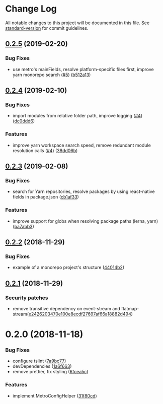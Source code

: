 # Change Log

All notable changes to this project will be documented in this file. See [standard-version](https://github.com/conventional-changelog/standard-version) for commit guidelines.

<a name="0.2.5"></a>
## [0.2.5](https://github.com/flisboac/react-native-monorepo-helper/compare/v0.2.4...v0.2.5) (2019-02-20)


### Bug Fixes

* use metro's mainFields, resolve platform-specific files first, improve yarn monorepo search ([#5](https://github.com/flisboac/react-native-monorepo-helper/issues/5)) ([b512a13](https://github.com/flisboac/react-native-monorepo-helper/commit/b512a13))



<a name="0.2.4"></a>
## [0.2.4](https://github.com/flisboac/react-native-monorepo-helper/compare/v0.2.3...v0.2.4) (2019-02-10)


### Bug Fixes

* import modules from relative folder path, improve logging ([#4](https://github.com/flisboac/react-native-monorepo-helper/issues/4)) ([dc0ddd6](https://github.com/flisboac/react-native-monorepo-helper/commit/dc0ddd6))


### Features

* improve yarn workspace search speed, remove redundant module resolution calls ([#4](https://github.com/flisboac/react-native-monorepo-helper/issues/4)) ([38dd06b](https://github.com/flisboac/react-native-monorepo-helper/commit/38dd06b))



<a name="0.2.3"></a>
## [0.2.3](https://github.com/flisboac/react-native-monorepo-helper/compare/v0.2.2...v0.2.3) (2019-02-08)


### Bug Fixes

* search for Yarn repositories, resolve packages by using react-native fields in package.json ([cb1af33](https://github.com/flisboac/react-native-monorepo-helper/commit/cb1af33))


### Features

* improve support for globs when resolving package paths (lerna, yarn) ([ba7abb3](https://github.com/flisboac/react-native-monorepo-helper/commit/ba7abb3))



<a name="0.2.2"></a>
## [0.2.2](https://github.com/flisboac/react-native-monorepo-helper/compare/v0.2.1...v0.2.2) (2018-11-29)


### Bug Fixes

* example of a monorepo project's structure ([44014b2](https://github.com/flisboac/react-native-monorepo-helper/commit/44014b2))



<a name="0.2.1"></a>
## [0.2.1](https://github.com/flisboac/react-native-monorepo-helper/compare/v0.2.0...v0.2.1) (2018-11-29)

### Security patches

* remove transitive dependency on event-stream and flatmap-stream([e2426203470e100e8ecdf27697af66a18882d494](https://github.com/flisboac/react-native-monorepo-helper/commit/e2426203470e100e8ecdf27697af66a18882d494))


<a name="0.2.0"></a>
# 0.2.0 (2018-11-18)


### Bug Fixes

* configure tslint ([7a9bc77](https://github.com/flisboac/react-native-monorepo-helper/commit/7a9bc77))
* devDependencies ([1a6f663](https://github.com/flisboac/react-native-monorepo-helper/commit/1a6f663))
* remove prettier, fix styling ([6fcea5c](https://github.com/flisboac/react-native-monorepo-helper/commit/6fcea5c))


### Features

* implement MetroConfigHelper ([31f80cd](https://github.com/flisboac/react-native-monorepo-helper/commit/31f80cd))
